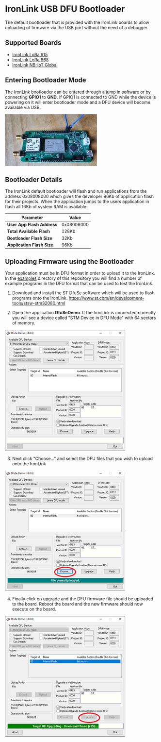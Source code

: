 # IronLink USB DFU Bootloader
The default bootloader that is provided with the IronLink boards to allow uploading of firmware via the USB port without the need of a debugger.

## Supported Boards
* [IronLink LoRa 915](https://www.mouser.co.uk/ProductDetail/Altitude-Tech/irpi01-915?qs=sGAEpiMZZMuC4zZxLL0ZTaUbvRfmACZthNrtXxjuUOcXyfvNG%252BLTcQ%3D%3D)
* [IronLink LoRa 868](https://www.mouser.co.uk/ProductDetail/Altitude-Tech/irpi01-868?qs=sGAEpiMZZMuC4zZxLL0ZTaUbvRfmACZtue%252BOs2c8LAt1Uzt0LHNsXw%3D%3D)
* [IronLink NB-IoT Global](https://www.mouser.co.uk/ProductDetail/Altitude-Tech/irpi01-nbiot?qs=sGAEpiMZZMuC4zZxLL0ZTaUbvRfmACZtcPAXt420D1ZphwWR2qPbjA%3D%3D)

## Entering Bootloader Mode
The IronLink bootloader can be entered through a jump in software or by connecting **GPIO1** to **GND**. If GPIO1 is connected to GND while the device is powering on it will enter bootloader mode and a DFU device will become available via USB.

![DfuSe Flashing Software](/images/IronLink_Boot.jpg)

## Bootloader Details
The IronLink default bootloader will flash and run applications from the address 0x08008000 which gives the developer 96Kb of application flash for their projects. When the application jumps to the users application in flash all 16Kb of system RAM is available.

Parameter | Value
------------ | -------------
**User App Flash Address** | 0x08008000
**Total Available Flash** | 128Kb
**Bootloader Flash Size** | 32Kb
**Application Flash Size** | 96Kb

## Uploading Firmware using the Bootloader
Your application must be in DFU format in order to upload it to the IronLink. In the [examples](/examples) directory of this repository you will find a number of example programs in the DFU format that can be used to test the IronLink.

1. Download and install the ST DfuSe software which will be used to flash programs onto the IronLink. https://www.st.com/en/development-tools/stsw-stm32080.html

2. Open the application **DfuSeDemo**. If the IronLink is connected correctly you will see a device called "STM Device in DFU Mode" with 64 sectors of memory.

![DfuSe Flashing Software](/images/DfuSe_Application.png)

3. Next click "Choose..." and select the DFU files that you wish to upload onto the IronLink

![DfuSe Flashing Software](/images/DfuSe_Choose.png)

4. Finally click on upgrade and the DFU firmware file should be uploaded to the board. Reboot the board and the new firmware should now execute on the board.

![DfuSe Flashing Software](/images/DfuSe_Upgrade.png)
